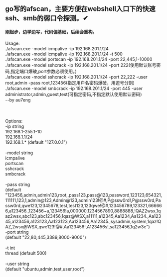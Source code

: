 go写的afscan，主要方便在webshell入口下的快速ssh、smb的弱口令探测。✔
------
####  刚起步，边学边写，代码偏基础，后续会重构。



Usage:</br>
./afscan.exe -model icmpalive -ip 192.168.201.1/24</br>
./afscan.exe -model icmpalive -ip 192.168.201.1/24 -t 500</br>
./afscan.exe -model portscan -ip 192.168.201.1/24 -port 22,445,1-10000</br>
./afscan.exe -model sshcrack -ip 192.168.201.1/24 -port 222(使用默认账号密码,指定端口爆破,port参数必须使用。)</br>
./afscan.exe -model sshcrack -ip 192.168.201.1/24 -port 22,222 -user root,admin -pass root,123456(指定用户名密码爆破，用逗号分割)</br>
./afscan.exe -model smbcrack -ip 192.168.201.1/24 -port 445 -user administrator,admin,guest,test(可指定密码,不指定默认使用默认密码)</br>
                       --by au7eng</br>
</br>
</br>
</br>
Options:</br>
  -ip string</br>
        192.168.1-255.1-10</br>
        192.168.1.1/24</br>
        192.168.1.* (default "127.0.0.1")</br>
	</br>
  -model string</br>
        icmpalive</br>
        portscan</br>
        sshcrack</br>
        smbcrack</br>
	</br>
  -pass string</br>
         (default "123456,admin,admin123,root,,pass123,pass@123,password,123123,654321,111111,123,1,admin@123,Admin@123,admin123!@#,P@ssw0rd!,P@ssw0rd,Passw0rd,qwe123,12345678,test,test123,123qwe!@#,123456789,123321,666666,a123456.,123456~a,123456!a,000000,1234567890,8888888,!QAZ2wsx,1qaz2wsx,abc123,abc123456,1qaz@WSX,a11111,a12345,Aa1234,Aa1234.,Aa12345,a123456,a123123,Aa123123,Aa123456,Aa12345.,sysadmin,system,1qaz!QAZ,2wsx@WSX,qwe123!@#,Aa123456!,A123456s!,sa123456,1q2w3e")
  </br>
  -port string</br>
         (default "22,80,445,3389,8000-9000")</br>
  </br>
  -t int</br>
        thread (default 500)</br>
  </br>
  -user string</br>
         (default "ubuntu,admin,test,user,root")</br>
